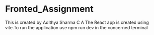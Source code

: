 # Fronted_Assignment
This is created by Adithya Sharma C A
The React app is created using vite.To run the application use npm run dev in the concerned terminal
